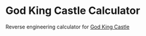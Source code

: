 # God King Castle Calculator

Reverse engineering calculator for [God King Castle](https://play.google.com/store/apps/details?id=com.awesomepiece.castle&hl=en&pli=1)
